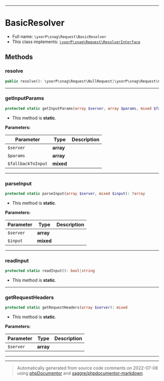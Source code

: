 ***

# BasicResolver





* Full name: `\yxorP\snag\Request\BasicResolver`
* This class implements:
[`\yxorP\snag\Request\ResolverInterface`](./ResolverInterface.md)




## Methods


### resolve



```php
public resolve(): \yxorP\snag\Request\NullRequest|\yxorP\snag\Request\ConsoleRequest|\yxorP\snag\Request\PhpRequest
```











***

### getInputParams



```php
protected static getInputParams(array $server, array $params, mixed $fallbackToInput = false): mixed
```



* This method is **static**.




**Parameters:**

| Parameter | Type | Description |
|-----------|------|-------------|
| `$server` | **array** |  |
| `$params` | **array** |  |
| `$fallbackToInput` | **mixed** |  |




***

### parseInput



```php
protected static parseInput(array $server, mixed $input): ?array
```



* This method is **static**.




**Parameters:**

| Parameter | Type | Description |
|-----------|------|-------------|
| `$server` | **array** |  |
| `$input` | **mixed** |  |




***

### readInput



```php
protected static readInput(): bool|string
```



* This method is **static**.







***

### getRequestHeaders



```php
protected static getRequestHeaders(array $server): mixed
```



* This method is **static**.




**Parameters:**

| Parameter | Type | Description |
|-----------|------|-------------|
| `$server` | **array** |  |




***


***
> Automatically generated from source code comments on 2022-07-08 using [phpDocumentor](http://www.phpdoc.org/) and [saggre/phpdocumentor-markdown](https://github.com/Saggre/phpDocumentor-markdown)
